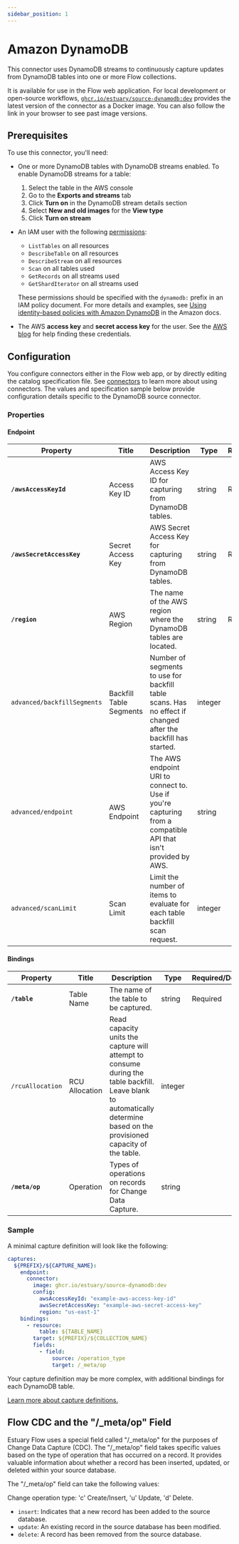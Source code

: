```yaml
---
sidebar_position: 1
---
```


# Amazon DynamoDB

This connector uses DynamoDB streams to continuously capture updates from DynamoDB tables into one or more Flow collections.

It is available for use in the Flow web application. For local development or open-source workflows, [`ghcr.io/estuary/source-dynamodb:dev`](https://ghcr.io/estuary/source-dynamodb:dev) provides the latest version of the connector as a Docker image. You can also follow the link in your browser to see past image versions.

## Prerequisites

To use this connector, you'll need:

- One or more DynamoDB tables with DynamoDB streams enabled. To enable DynamoDB streams for a table:
  1. Select the table in the AWS console
  2. Go to the **Exports and streams** tab
  3. Click **Turn on** in the DynamoDB stream details section
  4. Select **New and old images** for the **View type**
  5. Click **Turn on stream**

- An IAM user with the following [permissions](https://docs.aws.amazon.com/service-authorization/latest/reference/list_amazondynamodb.html):
  - `ListTables` on all resources
  - `DescribeTable` on all resources
  - `DescribeStream` on all resources
  - `Scan` on all tables used
  - `GetRecords` on all streams used
  - `GetShardIterator` on all streams used

  These permissions should be specified with the `dynamodb:` prefix in an IAM policy document. For more details and examples, see [Using identity-based policies with Amazon DynamoDB](https://docs.aws.amazon.com/amazondynamodb/latest/developerguide/using-identity-based-policies.html) in the Amazon docs.

- The AWS **access key** and **secret access key** for the user. See the [AWS blog](https://aws.amazon.com/blogs/security/wheres-my-secret-access-key/) for help finding these credentials.

## Configuration

You configure connectors either in the Flow web app, or by directly editing the catalog specification file. See [connectors](../../../concepts/connectors.md#using-connectors) to learn more about using connectors. The values and specification sample below provide configuration details specific to the DynamoDB source connector.

### Properties

#### Endpoint

| Property                    | Title                   | Description                                                                                                   | Type    | Required/Default |
| --------------------------- | ----------------------- | ------------------------------------------------------------------------------------------------------------- | ------- | ---------------- |
| **`/awsAccessKeyId`**       | Access Key ID           | AWS Access Key ID for capturing from DynamoDB tables.                                                         | string  | Required         |
| **`/awsSecretAccessKey`**   | Secret Access Key       | AWS Secret Access Key for capturing from DynamoDB tables.                                                     | string  | Required         |
| **`/region`**               | AWS Region              | The name of the AWS region where the DynamoDB tables are located.                                             | string  | Required         |
| `advanced/backfillSegments` | Backfill Table Segments | Number of segments to use for backfill table scans. Has no effect if changed after the backfill has started.  | integer |                  |
| `advanced/endpoint`         | AWS Endpoint            | The AWS endpoint URI to connect to. Use if you're capturing from a compatible API that isn't provided by AWS. | string  |                  |
| `advanced/scanLimit`        | Scan Limit              | Limit the number of items to evaluate for each table backfill scan request.                                   | integer |                  |

#### Bindings

| Property         | Title          | Description                                                                                                                                                               | Type    | Required/Default |
| ---------------- | -------------- | ------------------------------------------------------------------------------------------------------------------------------------------------------------------------- | ------- | ---------------- |
| **`/table`**     | Table Name     | The name of the table to be captured.                                                                                                                                     | string  | Required         |
| `/rcuAllocation` | RCU Allocation | Read capacity units the capture will attempt to consume during the table backfill. Leave blank to automatically determine based on the provisioned capacity of the table. | integer |                  |
| **`/meta/op`**    | Operation  | Types of operations on records for Change Data Capture. | string |              |

### Sample

A minimal capture definition will look like the following:

```yaml
captures:
  ${PREFIX}/${CAPTURE_NAME}:
    endpoint:
      connector:
        image: ghcr.io/estuary/source-dynamodb:dev
        config:
          awsAccessKeyId: "example-aws-access-key-id"
          awsSecretAccessKey: "example-aws-secret-access-key"
          region: "us-east-1"
    bindings:
      - resource:
          table: ${TABLE_NAME}
        target: ${PREFIX}/${COLLECTION_NAME}
        fields:
          - field:
              source: /operation_type
              target: /_meta/op
```

Your capture definition may be more complex, with additional bindings for each DynamoDB table.

[Learn more about capture definitions.](../../../concepts/captures.md#specification)

## Flow CDC and the "/_meta/op" Field

Estuary Flow uses a special field called "/_meta/op" for the purposes of Change Data Capture (CDC). The "/_meta/op" field takes specific values based on the type of operation that has occurred on a record. It provides valuable information about whether a record has been inserted, updated, or deleted within your source database.

The "/_meta/op" field can take the following values:

Change operation type: 'c' Create/Insert, 'u' Update, 'd' Delete.

- `insert`: Indicates that a new record has been added to the source database.
- `update`: An existing record in the source database has been modified.
- `delete`: A record has been removed from the source database.
